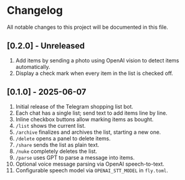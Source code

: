 # Changelog

All notable changes to this project will be documented in this file.

## [0.2.0] - Unreleased
1. Add items by sending a photo using OpenAI vision to detect items automatically.
2. Display a check mark when every item in the list is checked off.

## [0.1.0] - 2025-06-07
1. Initial release of the Telegram shopping list bot.
2. Each chat has a single list; send text to add items line by line.
3. Inline checkbox buttons allow marking items as bought.
4. `/list` shows the current list.
5. `/archive` finalizes and archives the list, starting a new one.
6. `/delete` opens a panel to delete items.
7. `/share` sends the list as plain text.
8. `/nuke` completely deletes the list.
9. `/parse` uses GPT to parse a message into items.
10. Optional voice message parsing via OpenAI speech-to-text.
11. Configurable speech model via `OPENAI_STT_MODEL` in `fly.toml`.

